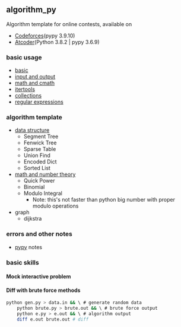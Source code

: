 ## algorithm_py
Algorithm template for online contests, available on  
- [Codeforces](https://codeforces.com/)(pypy 3.9.10) 
- [Atcoder](https://atcoder.jp/)(Python 3.8.2 | pypy 3.6.9)

### basic usage
- [basic](https://github.com/amomorning/algorithm-py/blob/master/basic/basic.py)
- [input and output](https://github.com/amomorning/algorithm-py/blob/master/basic/io.py)
- [math and cmath](https://github.com/amomorning/algorithm-py/blob/master/basic/use_math.py)
- [itertools](https://github.com/amomorning/algorithm-py/blob/master/basic/use_itertools.py)
- [collections](https://github.com/amomorning/algorithm-py/blob/master/basic/use_collections.py)
- [regular expressions](https://github.com/amomorning/algorithm-py/blob/master/basic/use_re.py)

### algorithm template
- [data structure](https://github.com/amomorning/algorithm-py/blob/master/template/data_structures.py)
    - Segment Tree
    - Fenwick Tree
    - Sparse Table
    - Union Find
    - Encoded Dict
    - Sorted List
- [math and number theory](https://github.com/amomorning/algorithm-py/blob/master/template/math_number.py)
    - Quick Power
    - Binomial
    - Modulo Integral
      - Note: this's not faster than python big number with proper modulo operations
- graph
    - dijkstra


### errors and other notes
- [pypy](https://github.com/amomorning/algorithm-py/blob/master/basic/use_pypy.py) notes

### basic skills

#### Mock interactive problem
<!-- TODO -->

#### Diff with brute force methods
``` bash
python gen.py > data.in && \ # generate random data
    python brute.py > brute.out && \ # brute force output
    python e.py > e.out && \ # algorithm output
    diff e.out brute.out # diff
```
